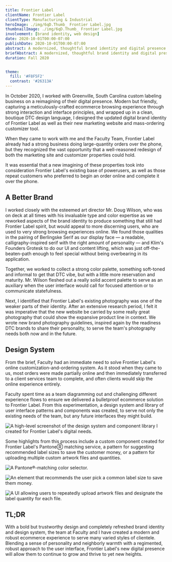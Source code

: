 ```yaml
---
title: Frontier Label
clientName: Frontier Label
clientType: Manufacturing & Industrial
heroImage: ./img/6qD.Thumb_ Frontier Label.jpg
thumbnailImage: ./img/6qD.Thumb_ Frontier Label.jpg
involvement: [brand identity, web design]
date: 2020-10-01T00:00-07:00
publishDate: 2020-10-01T00:00-07:00
abstract: A modernized, thoughtful brand identity and digital presence for a family-owned, Greenville-based labeling team, founded in regimented interface principles and tempered by the neighborhoodliness of DTC design language.
briefAbstract: A modernized, thoughtful brand identity and digital presence for a family-owned labeling team.
duration: Fall 2020


theme:
  fill: '#F8F5F2' 
  contrast: '#26313A'
---
```


In October 2020, I worked with Greenville, South Carolina custom labeling business on a reimagining of their digital presence. Modern but friendly, capturing a meticulously-crafted ecommerce browsing experience through strong interaction and interface principles, and wrapped up in a clean, boutique DTC design language, I designed the updated digital brand identity of Frontier Label as well as their new marketing website and mass-ordering customizer tool.

When they came to work with me and the Faculty Team, Frontier Label already had a strong business doing large-quantity orders over the phone, but they recognized the vast opportunity that a well-reasoned redesign of both the marketing site and customizer properties could hold.

It was essential that a new imagining of these properties took into consideration Frontier Label's existing base of powerusers, as well as those repeat customers who preferred to begin an order online and complete it over the phone.

## A Better Brand

I worked closely with the esteemed art director Mr. Doug Wilson, who was on deck at all times with his invaluable type and color expertise as we reworked aspects of the brand identity to produce something that still had Frontier Label spirit, but would appeal to more discerning users, who are used to very strong browsing experiences online. We found those qualities in the pairing of Berlingske Serif as our display face — a readable, calligraphy-inspired serif with the right amount of personality — and Klim's Founders Grotesk to do our UI and content lifting, which was just off-the-beaten-path enough to feel special without being overbearing in its application.

Together, we worked to collect a strong color palette, something soft-toned and informal to get that DTC vibe, but with a little more reservation and maturity. Mr. Wilson fleshed out a really solid accent palette to serve as an auxiliary when the user interface would call for focused attention or to communicate statefulness.

Next, I identified that Frontier Label's existing photography was one of the weaker parts of their identity. After an extensive research period, I felt it was imperative that the new website be carried by some really great photography that could show the expansive product line in context. We wrote new brand photography guidelines, inspired again by the readiness DTC brands to share their personality, to serve the team's photography needs both now and in the future.

## Design System

From the brief, Faculty had an immediate need to solve Frontier Label's online customization-and-ordering system. As it stood when they came to us, most orders were made partially online and then immediately transferred to a client services team to complete, and often clients would skip the online experience entirely.

Faculty spent time as a team diagramming out and challenging different experience flows to ensure we delivered a bulletproof ecommerce solution to Frontier Label. From this experimentation, a design system and library of user interface patterns and components was created, to serve not only the existing needs of the team, but any future interfaces they might build.

![A high-level screenshot of the design system and component library I created for Frontier Label's digital needs.](https://res.cloudinary.com/henry-codes/image/upload/v1735169292/frontier-case-00_v9jipg.png)

Some highlights from this process include a custom component created for Frontier Label's PantoneⓇ matching service, a pattern for suggesting recommended label sizes to save the customer money, or a pattern for uploading multiple custom artwork files and quantities.

![A Pantone®-matching color selector.](https://res.cloudinary.com/henry-codes/image/upload/v1735169288/frontier-case-01_xrupsm.png)

![An element that recommends the user pick a common label size to save them money.](https://res.cloudinary.com/henry-codes/image/upload/v1735169288/frontier-case-02_fp8cjf.png)

![A UI allowing users to repeatedly upload artwork files and designate the label quantity for each file.](https://res.cloudinary.com/henry-codes/image/upload/v1735169288/frontier-case-03_jnarb1.png)

## TL;DR

With a bold but trustworthy design and completely refreshed brand identity and design system, the team at Faculty and I have created a modern and robust ecommerce experience to serve many varied styles of clientele. Blending a sense of personality and neighborly warmth with a regimented, robust approach to the user interface, Frontier Label's new digital presence will allow them to continue to grow and thrive to yet new heights.
